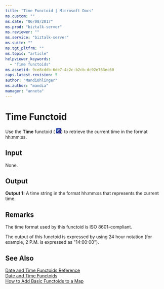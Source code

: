 ```yaml
---
title: "Time Functoid | Microsoft Docs"
ms.custom: ""
ms.date: "06/08/2017"
ms.prod: "biztalk-server"
ms.reviewer: ""
ms.service: "biztalk-server"
ms.suite: ""
ms.tgt_pltfrm: ""
ms.topic: "article"
helpviewer_keywords: 
  - "Time functoids"
ms.assetid: 9ce8cddb-6de7-4c2c-b2cb-dc92e763ec60
caps.latest.revision: 5
author: "MandiOhlinger"
ms.author: "mandia"
manager: "anneta"
---
```

# Time Functoid
Use the **Time** functoid ( ![](../core/media/datetime.gif "datetime")) to retrieve the current time in the format hh:mm:ss.  
  
## Input  
 None.  
  
## Output  
 **Output 1:** A time string in the format hh:mm:ss that represents the current time.  
  
## Remarks  
 The time format used by this functoid is ISO 8601-compliant.  
  
 The output of this functoid is expressed by using 24 hour notation (for example, 2 P.M. is expressed as "14:00:00").  
  
## See Also  
 [Date and Time Functoids Reference](../core/date-and-time-functoids-reference.md)   
 [Date and Time Functoids](../core/date-and-time-functoids.md)   
 [How to Add Basic Functoids to a Map](../core/how-to-add-basic-functoids-to-a-map.md)